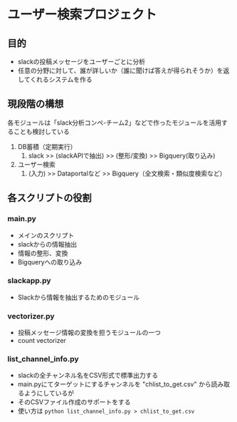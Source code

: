 # ユーザー検索プロジェクト

## 目的

- slackの投稿メッセージをユーザーごとに分析
- 任意の分野に対して、誰が詳しいか（誰に聞けば答えが得られそうか）を返してくれるシステムを作る

## 現段階の構想

各モジュールは「slack分析コンペ-チーム2」などで作ったモジュールを活用することも検討している

1. DB蓄積（定期実行）
   1. slack >> (slackAPIで抽出) >> (整形/変換) >> Bigquery(取り込み)
2. ユーザー検索
   1. (入力) >> Dataportalなど >> Bigquery（全文検索・類似度検索など）

## 各スクリプトの役割

### main.py

- メインのスクリプト
- slackからの情報抽出
- 情報の整形、変換
- Bigqueryへの取り込み

### slackapp.py

- Slackから情報を抽出するためのモジュール

### vectorizer.py

- 投稿メッセージ情報の変換を担うモジュールの一つ
- count vectorizer

### list_channel_info.py

- slackの全チャンネル名をCSV形式で標準出力する
- main.pyにてターゲットにするチャンネルを "chlist_to_get.csv" から読み取るようにしているが
- そのCSVファイル作成のサポートをする
- 使い方は `python list_channel_info.py > chlist_to_get.csv`

